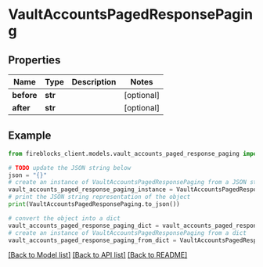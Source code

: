 # VaultAccountsPagedResponsePaging


## Properties

Name | Type | Description | Notes
------------ | ------------- | ------------- | -------------
**before** | **str** |  | [optional] 
**after** | **str** |  | [optional] 

## Example

```python
from fireblocks_client.models.vault_accounts_paged_response_paging import VaultAccountsPagedResponsePaging

# TODO update the JSON string below
json = "{}"
# create an instance of VaultAccountsPagedResponsePaging from a JSON string
vault_accounts_paged_response_paging_instance = VaultAccountsPagedResponsePaging.from_json(json)
# print the JSON string representation of the object
print(VaultAccountsPagedResponsePaging.to_json())

# convert the object into a dict
vault_accounts_paged_response_paging_dict = vault_accounts_paged_response_paging_instance.to_dict()
# create an instance of VaultAccountsPagedResponsePaging from a dict
vault_accounts_paged_response_paging_from_dict = VaultAccountsPagedResponsePaging.from_dict(vault_accounts_paged_response_paging_dict)
```
[[Back to Model list]](../README.md#documentation-for-models) [[Back to API list]](../README.md#documentation-for-api-endpoints) [[Back to README]](../README.md)



